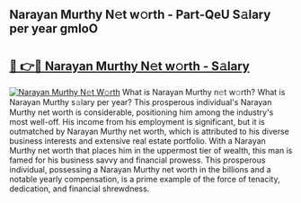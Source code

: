 ## Narayan Murthy N𝚎t w𝚘rth - Part-QeU S𝚊lary per year gmIoO

# <h2><a href="http://gc1hpud.nevu.top/?p=Narayan+Murthy">🔗 👉🔴 Narayan Murthy N𝚎t w𝚘rth - S𝚊lary</a></h2>

[![Narayan Murthy N𝚎t W𝚘rth](https://i.imgur.com/Oavwk0R.jpeg)](http://gc1hpud.nevu.top/?p=Narayan+Murthy)
What is Narayan Murthy n𝚎t w𝚘rth? What is Narayan Murthy s𝚊lary per year?
This prosperous individual's Narayan Murthy net worth is considerable, positioning him among the industry's most well-off. His income from his employment is significant, but it is outmatched by Narayan Murthy net worth, which is attributed to his diverse business interests and extensive real estate portfolio. With a Narayan Murthy net worth that places him in the uppermost tier of wealth, this man is famed for his business savvy and financial prowess. This prosperous individual, possessing a Narayan Murthy net worth in the billions and a notable yearly compensation, is a prime example of the force of tenacity, dedication, and financial shrewdness.

